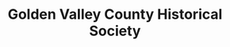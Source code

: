 ---
layout: repo
title: "Golden Valley County Historical Society"
id: 6226
permalink: repos/6226/
---